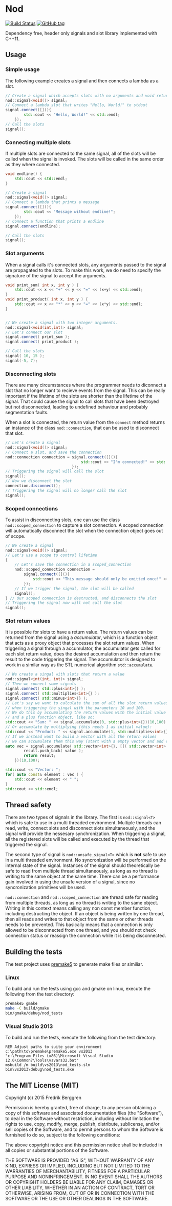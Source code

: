 # Nod
[![Build Status](https://travis-ci.org/fr00b0/nod.svg?branch=master)](https://travis-ci.org/fr00b0/nod)
[![GitHub tag](https://img.shields.io/github/tag/fr00b0/nod.svg?label=version)](https://github.com/fr00b0/nod/releases)

Dependency free, header only signals and slot library implemented with C++11.
## Usage

### Simple usage
The following example creates a signal and then connects a lambda as a slot.
```cpp
// Create a signal which accepts slots with no arguments and void return value.
nod::signal<void()> signal;
// Connect a lambda slot that writes "Hello, World!" to stdout
signal.connect([](){
		std::cout << "Hello, World!" << std::endl;
	});
// Call the slots
signal();
```

### Connecting multiple slots
If multiple slots are connected to the same signal, all of the slots will be
called when the signal is invoked. The slots will be called in the same order
as they where connected.
```cpp
void endline() {
	std::cout << std::endl;
}

// Create a signal
nod::signal<void()> signal;
// Connect a lambda that prints a message
signal.connect([](){
		std::cout << "Message without endline!";
	});
// Connect a function that prints a endline
signal.connect(endline);

// Call the slots
signal();

```

### Slot arguments
When a signal calls it's connected slots, any arguments passed to the signal
are propagated to the slots. To make this work, we do need to specify the 
signature of the signal to accept the arguments.
```cpp
void print_sum( int x, int y ) {
	std::cout << x << "+" << y << "=" << (x+y) << std::endl;
}
void print_product( int x, int y ) {
	std::cout << x << "*" << y << "=" << (x*y) << std::endl;
}


// We create a signal with two integer arguments.
nod::signal<void(int,int)> signal;
// Let's connect our slot
signal.connect( print_sum );
signal.connect( print_product );

// Call the slots
signal( 10, 15 );
signal(-5, 7);	

```

### Disconnecting slots
There are many circumstances where the programmer needs to diconnect a slot that
no longer want to recieve events from the signal. This can be really important
if the lifetime of the slots are shorter than the lifetime of the signal. That
could cause the signal to call slots that have been destroyed but not
disconnected, leading to undefined behaviour and probably segmentation faults.

When a slot is connected, the return value from the  `connect` method returns
an instance of the class `nod::connection`, that can be used to disconnect
that slot.
```cpp
// Let's create a signal
nod::signal<void()> signal;
// Connect a slot, and save the connection
nod::connection connection = signal.connect([](){
								 std::cout << "I'm connected!" << std::endl;
							 });
// Triggering the signal will call the slot
signal();
// Now we disconnect the slot
connection.disconnect();
// Triggering the signal will no longer call the slot
signal();
```	

### Scoped connections
To assist in disconnecting slots, one can use the class `nod::scoped_connection`
to capture a slot connection. A scoped connection will automatically disconnect
the slot when the connection object goes out of scope.
```cpp
// We create a signal
nod::signal<void()> signal;
// Let's use a scope to control lifetime
{ 
	// Let's save the connection in a scoped_connection
	nod::scoped_connection connection =
		signal.connect([](){
			std::cout << "This message should only be emitted once!" << std::endl; 
		});
	// If we trigger the signal, the slot will be called
	signal();
} // Our scoped connection is destructed, and disconnects the slot
// Triggering the signal now will not call the slot
signal();	
```

### Slot return values
It is possible for slots to have a return value. The return values can be returned from the signal using a *accumulator*, which is a function object that acts as a proxy object that processes the slot return values. When triggering a signal through a accumulator, the accumulator gets called for each slot return value, does the desired accumulation and then return the result to the code triggering the signal.
The accumulator is designed to work in a similar way as the STL numerical algorithm `std::accumulate`.
```cpp
// We create a singal with slots that return a value
nod::signal<int(int, int)> signal;
// Then we connect some signals
signal.connect( std::plus<int>{} );
signal.connect( std::multiplies<int>{} );
signal.connect( std::minus<int>{} );		
// Let's say we want to calculate the sum of all the slot return values
// when triggering the singal with the parameters 10 and 100.
// We do this by accumulating the return values with the initial value 0
// and a plus function object, like so:
std::cout << "Sum: " << signal.accumulate(0, std::plus<int>{})(10,100) << std::endl;
// Or accumulate by multiplying (this needs 1 as initial value):
std::cout << "Product: " << signal.accumulate(1, std::multiplies<int>{})(10,100) << std::endl;
// If we instead want to build a vector with all the return values
// we can accumulate them this way (start with a empty vector and add each value):			
auto vec = signal.accumulate( std::vector<int>{}, []( std::vector<int> result, int value ) {
		result.push_back( value );
		return result;
	})(10,100);

std::cout << "Vector: ";
for( auto const& element : vec ) {
	std::cout << element << " "; 
}
std::cout << std::endl;
```

## Thread safety
There are two types of signals in the library. The first is `nod::signal<T>` which 
is safe to use in a multi threaded environment. Multiple threads can read, write,
connect slots and disconnect slots simultaneously, and the signal will provide the 
nessesary synchronization. When triggering a slignal, all the registered slots will
be called and executed by the thread that triggered the signal.

The second type of signal is `nod::unsafe_signal<T>` which is **not** safe to use
in a multi threaded environment. No syncronization will be performed on the internal
state of the signal. Instances of the signal should theoretically be safe to read
from multiple thread simultaneously, as long as no thread is writing to the same 
object at the same time. There can be a performance gain involved in using the unsafe
version of a signal, since no syncronization primitives will be used.

`nod::connection` and `nod::scoped_connection` are thread safe for reading from
multiple threads, as long as no thread is writing to the same object. Writing in this
context means calling any non const member function, including destructing the object.
If an object is being written by one thread, then all reads and writes to that object
from the same or other threads needs to be prevented. This basically means that a 
connection is only allowed to be disconnected from one thread, and you should not
check connection status or reassign the connection while it is being disconnected.

## Building the tests
The test project uses [premake5](https://premake.github.io/download.html) to 
generate make files or similiar.

### Linux
To build and run the tests using gcc and gmake on linux, execute the following from the test directory:
```bash
premake5 gmake
make -C build/gmake
bin/gmake/debug/nod_tests
```

### Visual Studio 2013
To build and run the tests, execute the following from the test directory:

```batchfile
REM Adjust paths to suite your environment
c:\path\to\premake\premake5.exe vs2013
"c:\Program Files (x86)\Microsoft Visual Studio 12.0\Common7\Tools\vsvars32.bat"
msbuild /m build\vs2013\nod_tests.sln
bin\vs2013\debug\nod_tests.exe
```

## The MIT License (MIT)

Copyright (c) 2015 Fredrik Berggren

Permission is hereby granted, free of charge, to any person obtaining a copy
of this software and associated documentation files (the "Software"), to deal
in the Software without restriction, including without limitation the rights
to use, copy, modify, merge, publish, distribute, sublicense, and/or sell
copies of the Software, and to permit persons to whom the Software is
furnished to do so, subject to the following conditions:

The above copyright notice and this permission notice shall be included in all
copies or substantial portions of the Software.

THE SOFTWARE IS PROVIDED "AS IS", WITHOUT WARRANTY OF ANY KIND, EXPRESS OR
IMPLIED, INCLUDING BUT NOT LIMITED TO THE WARRANTIES OF MERCHANTABILITY,
FITNESS FOR A PARTICULAR PURPOSE AND NONINFRINGEMENT. IN NO EVENT SHALL THE
AUTHORS OR COPYRIGHT HOLDERS BE LIABLE FOR ANY CLAIM, DAMAGES OR OTHER
LIABILITY, WHETHER IN AN ACTION OF CONTRACT, TORT OR OTHERWISE, ARISING FROM,
OUT OF OR IN CONNECTION WITH THE SOFTWARE OR THE USE OR OTHER DEALINGS IN THE
SOFTWARE.
